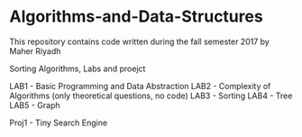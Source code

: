 # Algorithms-and-Data-Structures

This repository contains code written during the fall semester 2017 by Maher Riyadh

Sorting Algorithms, Labs and proejct

 LAB1 - Basic Programming and Data Abstraction
 LAB2 - Complexity of Algorithms (only theoretical questions, no code)
 LAB3 - Sorting
 LAB4 - Tree
 LAB5 - Graph

 Proj1 - Tiny Search Engine
